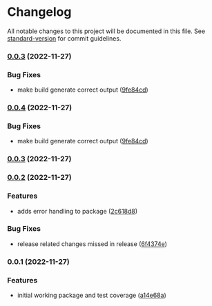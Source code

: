 # Changelog

All notable changes to this project will be documented in this file. See [standard-version](https://github.com/conventional-changelog/standard-version) for commit guidelines.

### [0.0.3](https://github.com/tbusillo/teensy-uuid/compare/v0.0.2...v0.0.3) (2022-11-27)


### Bug Fixes

* make build generate correct output ([9fe84cd](https://github.com/tbusillo/teensy-uuid/commit/9fe84cdbfd1a3103cf6418fc8295a0bc686ebafc))

### [0.0.4](https://github.com/tbusillo/teensy-uuid/compare/v0.0.2...v0.0.4) (2022-11-27)

### Bug Fixes

- make build generate correct output ([9fe84cd](https://github.com/tbusillo/teensy-uuid/commit/9fe84cdbfd1a3103cf6418fc8295a0bc686ebafc))

### [0.0.3](https://github.com/tbusillo/teensy-uuid/compare/v0.0.2...v0.0.3) (2022-11-27)

### [0.0.2](https://github.com/tbusillo/teensy-uuid/compare/v0.0.1...v0.0.2) (2022-11-27)

### Features

- adds error handling to package ([2c618d8](https://github.com/tbusillo/teensy-uuid/commit/2c618d8fdd33a541869351209190db9ff4884ba4))

### Bug Fixes

- release related changes missed in release ([6f4374e](https://github.com/tbusillo/teensy-uuid/commit/6f4374e7fd40d4ead30f67ff4d0a170dc5617c23))

### 0.0.1 (2022-11-27)

### Features

- initial working package and test coverage ([a14e68a](https://github.com/tbusillo/teensy-uuid/commit/a14e68aa95b006b6e5e100798c971275c6eddf87))

